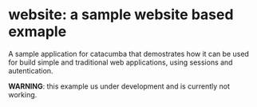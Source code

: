 # website: a sample website based exmaple #

A sample application for catacumba that demostrates how it can be used for build simple
and traditional web applications, using sessions and autentication.

**WARNING**: this example us under development and is currently not working.
